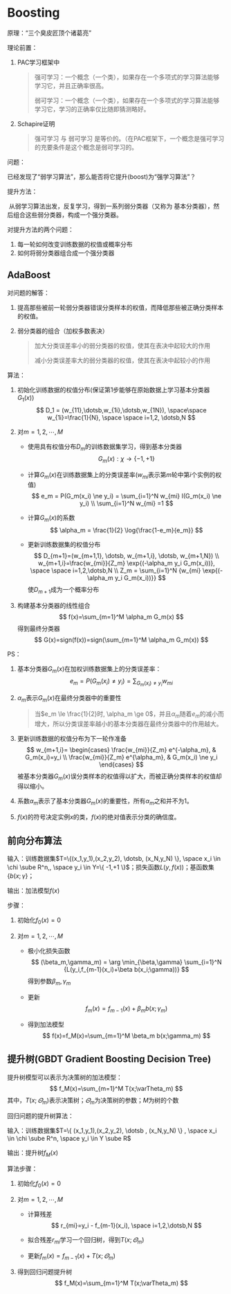 # Boosting

原理：“三个臭皮匠顶个诸葛亮”



理论前置：

1. PAC学习框架中

   > 强可学习：一个概念（一个类），如果存在一个多项式的学习算法能够学习它，并且正确率很高。
   >
   > 弱可学习：一个概念（一个类），如果存在一个多项式的学习算法能够学习它，学习的正确率仅比随即猜测略好。

2. Schapire证明

   > 强可学习 与 弱可学习 是等价的。（在PAC框架下，一个概念是强可学习的充要条件是这个概念是弱可学习的。



问题：

已经发现了“弱学习算法”，那么能否将它提升(boost)为“强学习算法”？



提升方法：

​		从弱学习算法出发，反复学习，得到一系列弱分类器（又称为 基本分类器），然后组合这些弱分类器，构成一个强分类器。



对提升方法的两个问题：

1. 每一轮如何改变训练数据的权值或概率分布
2. 如何将弱分类器组合成一个强分类器



## AdaBoost

对问题的解答：

1. 提高那些被前一轮弱分类器错误分类样本的权值，而降低那些被正确分类样本的权值。

2. 弱分类器的组合（加权多数表决）

   > 加大分类误差率小的弱分类器的权值，使其在表决中起较大的作用
   >
   > 减小分类误差率大的弱分类器的权值，使其在表决中起较小的作用



算法：

1. 初始化训练数据的权值分布(保证第1步能够在原始数据上学习基本分类器$G_1(x)$)
   $$
   D_1 = (w_{11},\dotsb,w_{1i},\dotsb,w_{1N}), \space\space w_{1i}=\frac{1}{N}, \space \space i=1,2, \dotsb,N
   $$

2. 对$m=1,2,\dotsb,M$

   * 使用具有权值分布$D_m$的训练数据集学习，得到基本分类器
     $$
     G_m(x): \chi \to \{-1,+1\}
     $$

   * 计算$G_m(x)$在训练数据集上的分类误差率($w_{mi}$表示第$m$轮中第$i$个实例的权值)
     $$
     e_m = P(G_m(x_i) \ne y_i) = \sum_{i=1}^N w_{mi} I(G_m(x_i) \ne y_i) \\
     \sum_{i=1}^N w_{mi} =1
     $$

   * 计算$G_m(x)$的系数
     $$
     \alpha_m = \frac{1}{2} \log{\frac{1-e_m}{e_m}}
     $$

   * 更新训练数据集的权值分布
     $$
     D_{m+1}=(w_{m+1,1}, \dotsb, w_{m+1,i}, \dotsb, w_{m+1,N}) \\
     w_{m+1,i}=\frac{w_{mi}}{Z_m} \exp{(-\alpha_m y_i G_m(x_i))}, \space \space i=1,2,\dotsb,N \\
     Z_m = \sum_{i=1}^N {w_{mi} \exp{(-\alpha_m y_i G_m(x_i))}}
     $$
     使$D_{m+1}$成为一个概率分布

3. 构建基本分类器的线性组合
   $$
   f(x)=\sum_{m=1}^M \alpha_m G_m(x)
   $$
   得到最终分类器
   $$
   G(x)=sign(f(x))=sign(\sum_{m=1}^M \alpha_m G_m(x))
   $$



PS：

1. 基本分类器$G_m(x)$在加权训练数据集上的分类误差率：
   $$
   e_m = P(G_m(x_i) \ne y_i) = \sum_{G_m(x_i) \ne y_i} w_{mi}
   $$

2. $\alpha_m$表示$G_m(x)$在最终分类器中的重要性

   > 当$e_m \le \frac{1}{2}时, \alpha_m \ge 0$，并且$\alpha_m$随着$e_m$的减小而增大，所以分类误差率越小的基本分类器在最终分类器中的作用越大。

3. 更新训练数据的权值分布为下一轮作准备
   $$
   w_{m+1,i}= \begin{cases}
   \frac{w_{mi}}{Z_m} e^{-\alpha_m}, & G_m(x_i)=y_i \\
   \frac{w_{mi}}{Z_m} e^{\alpha_m}, & G_m(x_i) \ne y_i
   \end{cases}
   $$
   被基本分类器$G_m(x)$误分类样本的权值得以扩大，而被正确分类样本的权值却得以缩小。

4. 系数$\alpha_m$表示了基本分类器$G_m(x)$的重要性，所有$\alpha_m$之和并不为1。

5. $f(x)$的符号决定实例$x$的类，$f(x)$的绝对值表示分类的确信度。



## 前向分布算法

输入：训练数据集$T=\{(x_1,y_1),(x_2,y_2), \dotsb, (x_N,y_N) \}, \space  x_i \in \chi \sube R^n,, \space y_i \in Y=\{ -1,+1 \}$；损失函数$L(y,f(x))$；基函数集$\{b(x;\gamma\}$；

输出：加法模型$f(x)$

步骤：

1. 初始化$f_0(x)=0$

2. 对$m=1,2,\dotsb,M$

   * 极小化损失函数
     $$
     (\beta_m,\gamma_m) = \arg \min_{\beta,\gamma} \sum_{i=1}^N {L(y_i,f_{m-1}(x_i)+\beta b(x_i;\gamma))}
     $$
     得到参数$\beta_m,\gamma_m$

   * 更新
     $$
     f_m(x)=f_{m-1}(x)+\beta_m b(x;\gamma_m)
     $$

   * 得到加法模型
     $$
     f(x)=f_M(x)=\sum_{m=1}^M \beta_m b(x;\gamma_m)
     $$



## 提升树(GBDT Gradient Boosting Decision Tree)

提升树模型可以表示为决策树的加法模型：
$$
f_M(x)=\sum_{m=1}^M T(x;\varTheta_m)
$$
其中，$T(x;\varTheta_m)$表示决策树；$\varTheta_m$为决策树的参数；$M$为树的个数



回归问题的提升树算法：

输入：训练数据集$T=\{ (x_1,y_1),(x_2,y_2), \dotsb , (x_N,y_N) \} , \space x_i \in \chi \sube R^n, \space y_i \in Y \sube R$

输出：提升树$f_M(x)$

算法步骤：

1. 初始化$f_0(x)=0$

2. 对$m=1,2,\dotsb,M$

   * 计算残差
     $$
     r_{mi}=y_i - f_{m-1}(x_i), \space i=1,2,\dotsb,N
     $$

   * 拟合残差$r_{mi}$学习一个回归树，得到$T(x;\varTheta_m)$

   * 更新$f_m(x)=f_{m-1}(x)+T(x;\varTheta_m)$

3. 得到回归问题提升树
   $$
   f_M(x)=\sum_{m=1}^M T(x;\varTheta_m)
   $$